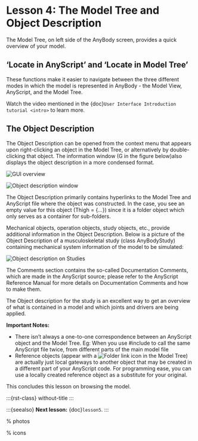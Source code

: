 # Lesson 4: The Model Tree and Object Description

The Model Tree, on left side of the AnyBody screen, provides a quick
overview of your model.

## ‘Locate in AnyScript’ and ‘Locate in Model Tree’

These functions make it easier to navigate between the three different
modes in which the model is represented in AnyBody - the Model View,
AnyScript, and the Model Tree.

Watch the video mentioned in the {doc}`User Interface Introduction
tutorial <intro>` to learn more.

## The Object Description

The Object Description can be opened from the context menu that appears
upon right-clicking an object in the Model Tree, or alternatively by
double-clicking that object. The information window (G in the figure
below)also displays the object description in a more condensed format.

![GUI overview](_static/lesson4/image1.png)

![Object description window](_static/lesson4/image2.png)

The Object Description primarily contains hyperlinks to the Model Tree
and AnyScript file where the object was constructed. In the case, you
see an empty value for this object (Thigh = {…}) since it is a folder
object which only serves as a container for sub-folders.

Mechanical objects, operation objects, study objects, etc., provide
additional information in the Object Description. Below is a picture of
the Object Description of a musculoskeletal study (class AnyBodyStudy)
containing mechanical system information of the model to be simulated:

![Object description on Studies](_static/lesson4/image3.png)

The Comments section contains the so-called Documentation Comments,
which are made in the AnyScript source; please refer to the AnyScript
Reference Manual for more details on Documentation Comments and how to
make them.

The Object description for the study is an excellent way to get an
overview of what is contained in a model and which joints and drivers
are being applied.

**Important Notes:**

- There isn’t always a one-to-one correspondence between an AnyScript
  object and the Model Tree. Eg: When you use #include to call the same
  AnyScript file twice, from different parts of the main model file
- Reference objects (appear with a ![Folder link icon](_static/lesson4/image4.png) in the Model
  Tree) are actually just local gateways to another object that may be
  created in a different part of your AnyScript code. For programming
  ease, you can use a locally created reference object as a substitute
  for your original.

This concludes this lesson on browsing the model.

:::{rst-class} without-title
:::

:::{seealso}
**Next lesson:** {doc}`lesson5`.
:::

% photos

% icons
